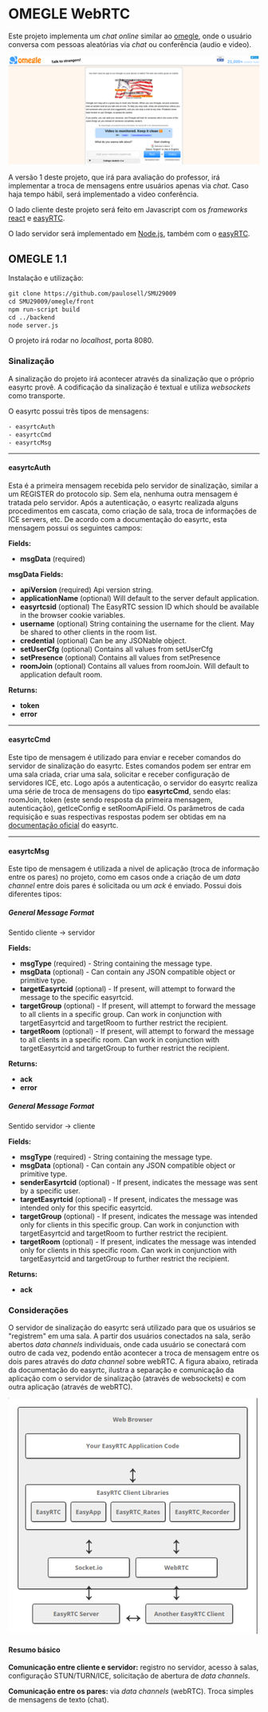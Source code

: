 # OMEGLE WebRTC

Este projeto implementa um *chat* *online* similar ao [omegle](https://www.omegle.com/), onde o usuário conversa com pessoas aleatórias via *chat* ou  conferência (audio e video). 

![omegle](images/omegle.png)

A versão 1 deste projeto, que irá para avaliação do professor, irá implementar a troca de mensagens entre usuários apenas via *chat*. Caso haja tempo hábil, será implementado a video conferência. 

O lado cliente deste projeto será feito em Javascript com os *frameworks* [react](https://github.com/facebook/react) e [easyRTC](https://github.com/priologic/easyrtc).

O lado servidor será implementado em [Node.js](https://nodejs.org/en/), também com o [easyRTC](https://github.com/priologic/easyrtc).



## OMEGLE 1.1

Instalação e utilização:

```
git clone https://github.com/paulosell/SMU29009
cd SMU29009/omegle/front
npm run-script build
cd ../backend
node server.js
```

O projeto irá rodar no *localhost*, porta 8080.

### Sinalização

A sinalização do projeto irá acontecer através da sinalização que o próprio easyrtc provê. A codificação da sinalização é textual e utiliza *websockets* como transporte.

O easyrtc possui três tipos de mensagens:

```
- easyrtcAuth
- easyrtcCmd
- easyrtcMsg
```

----------
#### easyrtcAuth

Esta é a primeira mensagem recebida pelo servidor de sinalização, similar a um REGISTER do protocolo sip. Sem ela, nenhuma outra mensagem é tratada pelo servidor. Após a autenticação, o easyrtc realizada alguns procedimentos em cascata, como criação de sala, troca de informações de ICE servers, etc. De acordo com a documentação do easyrtc, esta mensagem possui os seguintes campos:

**Fields:**

 - **msgData** (required)

**msgData Fields:**

 - **apiVersion** (required) Api version string.
 - **applicationName** (optional) Will default to the server default application.
 - **easyrtcsid** (optional) The EasyRTC session ID which should be available in the browser cookie variables.
 - **username** (optional) String containing the username for the client. May be shared to other clients in the room list.
 - **credential** (optional) Can be any JSONable object.
 - **setUserCfg** (optional) Contains all values from setUserCfg
 - **setPresence** (optional) Contains all values from setPresence
 - **roomJoin** (optional) Contains all values from roomJoin. Will default to application default room.

**Returns:**

 - **token**
 - **error**



----------

#### easyrtcCmd

Este tipo de mensagem é utilizado para enviar e receber comandos do servidor de sinalização do easyrtc. Estes comandos podem ser entrar em uma sala criada, criar uma sala, solicitar e receber configuração de servidores ICE, etc. Logo após a autenticação, o servidor do easyrtc realiza uma série de troca de mensagens do tipo **easyrtcCmd**, sendo elas: roomJoin, token (este sendo resposta da primeira mensagem, autenticação), getIceConfig e setRoomApiField. Os parâmetros de cada requisição e suas respectivas respostas podem ser obtidas em na [documentação oficial](https://github.com/priologic/easyrtc/blob/master/docs/easyrtc_server_msgtypes.md) do easyrtc.

----------



#### easyrtcMsg

Este tipo de mensagem é utilizada a nivel de aplicação (troca de informação entre os pares) no projeto, como em casos onde a criação de um *data channel* entre dois pares é solicitada ou um *ack* é enviado. Possui dois diferentes tipos:

##### General Message Format
Sentido cliente -> servidor

**Fields:**

 - **msgType** (required) - String containing the message type.
 - **msgData** (optional) - Can contain any JSON compatible object or primitive type.
 - **targetEasyrtcid** (optional) - If present, will attempt to forward the message to the specific easyrtcid.
 - **targetGroup** (optional) - If present, will attempt to forward the message to all clients in a specific group. Can work in conjunction with targetEasyrtcid and targetRoom to further restrict the recipient.
 - **targetRoom** (optional) - If present, will attempt to forward the message to all clients in a specific room. Can work in conjunction with targetEasyrtcid and targetGroup to further restrict the recipient.

**Returns:**

 - **ack**
 - **error**

##### General Message Format
Sentido servidor -> cliente

**Fields:**

 - **msgType** (required) - String containing the message type.
 - **msgData** (optional) - Can contain any JSON compatible object or primitive type.
 - **senderEasyrtcid** (optional) - If present, indicates the message was sent by a specific user.
 - **targetEasyrtcid** (optional) - If present, indicates the message was intended only for this specific easyrtcid.
 - **targetGroup** (optional) - If present, indicates the message was intended only for clients in this specific group. Can work in conjunction with targetEasyrtcid and targetRoom to further restrict the recipient.
 - **targetRoom** (optional) - If present, indicates the message was intended only for clients in this specific room. Can work in conjunction with targetEasyrtcid and targetGroup to further restrict the recipient.

**Returns:**

 - **ack**

### Considerações

O servidor de sinalização do easyrtc será utilizado para que os usuários se "registrem" em uma sala. A partir dos usuários conectados na sala, serão abertos *data channels* individuais, onde cada usuário se conectará com outro de cada vez, podendo então acontecer a troca de mensagem entre os dois pares através do *data channel* sobre webRTC. A figura abaixo, retirada da documentação do easyrtc, ilustra a separação e comunicação da aplicação com o servidor de sinalização (através de websockets) e com outra aplicação (através de webRTC).

![webrtc](images/easyrtc.png)

#### Resumo básico

**Comunicação entre cliente e servidor:** registro no servidor, acesso à salas, configuração STUN/TURN/ICE, solicitação de abertura de *data channels*.

**Comunicação entre os pares:** via *data channels* (webRTC). Troca simples de mensagens de texto (chat).
